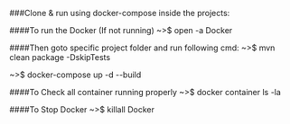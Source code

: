 ###Clone & run using docker-compose inside the projects:

####To run the Docker (If not running)
~>$ open -a Docker

####Then goto specific project folder and run following cmd:
~>$ mvn clean package -DskipTests

~>$ docker-compose up -d --build

####To Check all container running properly
~>$ docker container ls -la

####To Stop Docker
~>$ killall Docker